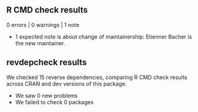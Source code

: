 ## R CMD check results

0 errors | 0 warnings | 1 note

* 1 expected note is about change of maintainership: Etienner Bacher is the new maintainer.

## revdepcheck results

We checked 15 reverse dependencies, comparing R CMD check results across CRAN and dev versions of this package.

 * We saw 0 new problems
 * We failed to check 0 packages

